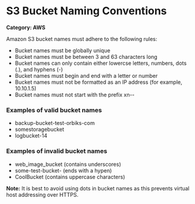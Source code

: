 # S3 Bucket Naming Conventions

__Category: AWS__

Amazon S3 bucket names must adhere to the following rules:

* Bucket names must be globally unique 
* Bucket names must be between 3 and 63 characters long
* Bucket names can only contain either lowercse letters, numbers, dots (.), and hyphens (-)
* Bucket names must begin and end with a letter or number
* Bucket names must not be formatted as an IP address (for example, 10.10.1.5)
* Bucket names must not start with the prefix xn--

### Examples of valid bucket names

* backup-bucket-test-orbiks-com
* somestoragebucket
* logbucket-14

### Examples of invalid bucket names

* web_image_bucket (contains underscores)
* some-test-bucket- (ends with a hypen)
* CoolBucket (contains uppercase characters)

__Note:__ It is best to avoid using dots in bucket names as this prevents virtual host addressing over HTTPS.

